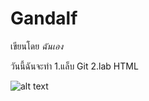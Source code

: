 # Gandalf

เขียนโดย *ฉันเอง*

วันนี้ฉันจะทำ
1.แล็บ Git
2.lab HTML

![alt text](https://m.media-amazon.com/images/I/81OMrE1LGUL._AC_UF1000,1000_QL80_.jpg)
